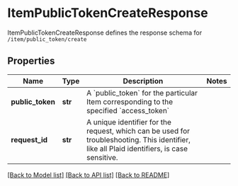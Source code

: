 # ItemPublicTokenCreateResponse

ItemPublicTokenCreateResponse defines the response schema for `/item/public_token/create`
## Properties
Name | Type | Description | Notes
------------ | ------------- | ------------- | -------------
**public_token** | **str** | A &#x60;public_token&#x60; for the particular Item corresponding to the specified &#x60;access_token&#x60; | 
**request_id** | **str** | A unique identifier for the request, which can be used for troubleshooting. This identifier, like all Plaid identifiers, is case sensitive. | 

[[Back to Model list]](../README.md#documentation-for-models) [[Back to API list]](../README.md#documentation-for-api-endpoints) [[Back to README]](../README.md)


